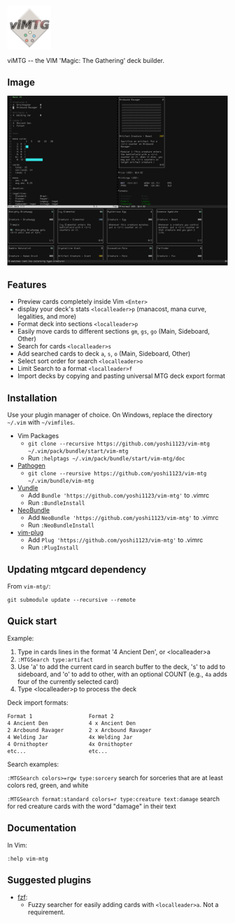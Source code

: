 ![viMTG](./doc/vimtg_logo.png)

viMTG -- the VIM 'Magic: The Gathering' deck builder.

## Image

![vim-mtg](./doc/vim-mtg.png)

## Features

- Preview cards completely inside Vim `<Enter>`
- display your deck's stats `<localleader>p` (manacost, mana curve,
  legalities, and more)
- Format deck into sections `<localleader>p`
- Easily move cards to different sections `gm`, `gs`, `go` (Main, Sideboard,
  Other)
- Search for cards `<localleader>s`
- Add searched cards to deck `a`, `s`, `o` (Main, Sideboard, Other)
- Select sort order for search `<localleader>o`
- Limit Search to a format `<localleader>f`
- Import decks by copying and pasting universal MTG deck export format

## Installation

<!-- TODO: add new windows commands -->

Use your plugin manager of choice. On Windows, replace the directory `~/.vim`
with `~/vimfiles`.

- Vim Packages
  - `git clone --recursive https://github.com/yoshi1123/vim-mtg ~/.vim/pack/bundle/start/vim-mtg`
  - Run `:helptags ~/.vim/pack/bundle/start/vim-mtg/doc`
- [Pathogen](https://github.com/tpope/vim-pathogen)
  - `git clone --reursive https://github.com/yoshi1123/vim-mtg ~/.vim/bundle/vim-mtg`
- [Vundle](https://github.com/gmarik/vundle)
  - Add `Bundle 'https://github.com/yoshi1123/vim-mtg'` to .vimrc
  - Run `:BundleInstall`
- [NeoBundle](https://github.com/Shougo/neobundle.vim)
  - Add `NeoBundle 'https://github.com/yoshi1123/vim-mtg'` to .vimrc
  - Run `:NeoBundleInstall`
- [vim-plug](https://github.com/junegunn/vim-plug)
  - Add `Plug 'https://github.com/yoshi1123/vim-mtg'` to .vimrc
  - Run `:PlugInstall`

<!--
NOTE: its to be included as a submodule; so its included?
## Requirements

[mtgcard](https://github.com/yoshi1123/mtgcard):
  - Command-line MTG card viewer and searcher.
-->

## Updating mtgcard dependency

From `vim-mtg/`:

    git submodule update --recursive --remote


## Quick start

Example:

1. Type in cards lines in the format '4 Ancient Den', or &lt;localleader&gt;a
2. `:MTGSearch type:artifact`
3. Use 'a' to add the current card in search buffer to the deck, 's' to
   add to sideboard, and 'o' to add to other, with an optional COUNT
   (e.g., `4a` adds four of the currently selected card)
4. Type &lt;localleader&gt;p to process the deck

Deck import formats:

    Format 1                  Format 2             
    4 Ancient Den             4 x Ancient Den      
    2 Arcbound Ravager        2 x Arcbound Ravager 
    4 Welding Jar             4x Welding Jar       
    4 Ornithopter             4x Ornithopter       
    etc...                    etc...               

Search examples:

`:MTGSearch colors>=rgw type:sorcery`
    search for sorceries that are at least colors red, green, and white

`:MTGSearch format:standard colors=r type:creature text:damage`
    search for red creature cards with the word "damage" in their text

## Documentation

In Vim:

    :help vim-mtg

## Suggested plugins

- [fzf](https://github.com/junegunn/fzf):
  - Fuzzy searcher for easily adding cards with `<localleader>a`. Not a
    requirement.
